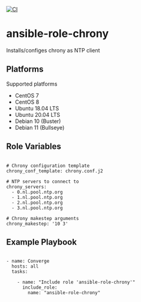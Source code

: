 [![CI](https://github.com/de-it-krachten/ansible-role-chrony/workflows/CI/badge.svg?event=push)](https://github.com/de-it-krachten/ansible-role-chrony/actions?query=workflow%3ACI)


# ansible-role-chrony

Installs/configes chrony as NTP client


Platforms
--------------

Supported platforms

- CentOS 7
- CentOS 8
- Ubuntu 18.04 LTS
- Ubuntu 20.04 LTS
- Debian 10 (Buster)
- Debian 11 (Bullseye)



Role Variables
--------------
<pre><code>
# Chrony configuration template
chrony_conf_template: chrony.conf.j2

# NTP servers to connect to
chrony_servers:
  - 0.nl.pool.ntp.org
  - 1.nl.pool.ntp.org
  - 2.nl.pool.ntp.org
  - 3.nl.pool.ntp.org

# Chrony makestep arguments
chrony_makestep: '10 3'
</pre></code>


Example Playbook
----------------

<pre><code>
- name: Converge
  hosts: all
  tasks:

    - name: "Include role 'ansible-role-chrony'"
      include_role:
        name: "ansible-role-chrony"
</pre></code>
